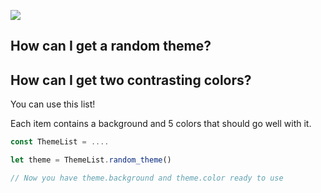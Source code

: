![](https://i.imgur.com/bN2NSJv.jpg)

## How can I get a random theme?

## How can I get two contrasting colors?

You can use this list!

Each item contains a background and 5 colors that should go well with it.

```js
const ThemeList = ....

let theme = ThemeList.random_theme()

// Now you have theme.background and theme.color ready to use
```